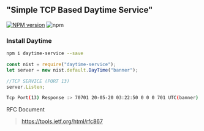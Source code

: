 ## "Simple TCP Based Daytime Service"
[![NPM version][npm-image]][npm-url]
![npm](https://img.shields.io/npm/dt/daytime-service)

### Install Daytime
```bash
npm i daytime-service --save
```

```js
const nist = require("daytime-service");
let server = new nist.default.DayTime("banner");

//TCP SERVICE (PORT 13)
server.Listen;
```

```bash
Tcp Port(13) Response :> 70701 20-05-20 03:22:50 0 0 0 701 UTC(banner)
```

RFC Document
> https://tools.ietf.org/html/rfc867

   [npm-image]: https://img.shields.io/npm/v/daytime-service.svg?style=flat 
   [npm-url]: https://npmjs.org/package/daytime-service 
